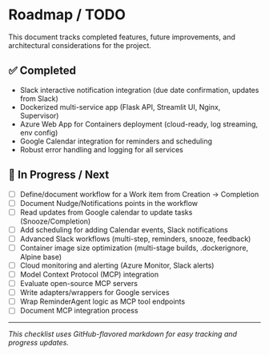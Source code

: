 
# Roadmap / TODO

This document tracks completed features, future improvements, and architectural considerations for the project.

## ✅ Completed
- Slack interactive notification integration (due date confirmation, updates from Slack)
- Dockerized multi-service app (Flask API, Streamlit UI, Nginx, Supervisor)
- Azure Web App for Containers deployment (cloud-ready, log streaming, env config)
- Google Calendar integration for reminders and scheduling
- Robust error handling and logging for all services

## 🚧 In Progress / Next
- [ ] Define/document workflow for a Work item from Creation -> Completion
- [ ] Document Nudge/Notifications points in the workflow
- [ ] Read updates from Google calendar to update tasks (Snooze/Completion)
- [ ] Add scheduling for adding Calendar events, Slack notifications
- [ ] Advanced Slack workflows (multi-step, reminders, snooze, feedback)
- [ ] Container image size optimization (multi-stage builds, .dockerignore, Alpine base)
- [ ] Cloud monitoring and alerting (Azure Monitor, Slack alerts)
- [ ] Model Context Protocol (MCP) integration
- [ ] Evaluate open-source MCP servers
- [ ] Write adapters/wrappers for Google services
- [ ] Wrap ReminderAgent logic as MCP tool endpoints
- [ ] Document MCP integration process

---

_This checklist uses GitHub-flavored markdown for easy tracking and progress updates._
